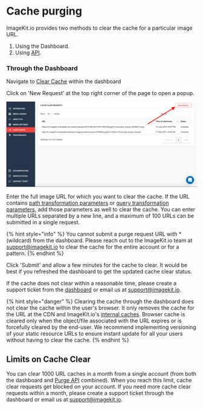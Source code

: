 # Cache purging

ImageKit.io provides two methods to clear the cache for a particular image URL.

1. Using the Dashboard.
2. Using [API](../api-reference/media-api/purge-cache.md).

### Through the Dashboard

Navigate to [Clear Cache](https://imagekit.io/dashboard?redirectTo=cache#cache) within the dashboard

Click on 'New Request' at the top right corner of the page to open a popup.

![Cache-purge from ImageKit.io dashboard](../.gitbook/assets/cache-purge.png)

Enter the full image URL for which you want to clear the cache. If the URL contains [path transformation parameters](image-transformations/#transformations-as-a-path-parameter) or [query transformation parameters](image-transformations/#transformations-as-a-query-parameter), add those parameters as well to clear the cache. You can enter multiple URLs separated by a new line, and a maximum of 100 URLs can be submitted in a single request.

{% hint style="info" %}
You cannot submit a purge request URL with \* \(wildcard\) from the dashboard. Please reach out to the ImageKit.io team at [support@imagekit.io](mailto:customer-support@imagekit.io) to clear the cache for the entire account or for a pattern.
{% endhint %}

Click 'Submit' and allow a few minutes for the cache to clear. It would be best if you refreshed the dashboard to get the updated cache clear status.

If the cache does not clear within a reasonable time, please create a support ticket from the [dashboard](https://imagekit.io/dashboard) or email us at [support@imagekit.io](mailto:customer-support@imagekit.io).

{% hint style="danger" %}
Clearing the cache through the dashboard does not clear the cache within the user's browser. It only removes the cache for the URL at the CDN and ImageKit.io's [internal caches](caches.md#internal-caching). Browser cache is cleared only when the object/file associated with the URL expires or is forcefully cleared by the end-user. We recommend implementing versioning of your static resource URLs to ensure instant update for all your users without having to clear the cache.
{% endhint %}

## Limits on Cache Clear

You can clear 1000 URL caches in a month from a single account \(from both the dashboard and [Purge API](../api-reference/media-api/purge-cache.md) combined\). When you reach this limit, cache clear requests get blocked on your account. If you need more cache clear requests within a month, please create a support ticket through the dashboard or email us at [support@imagekit.io](mailto:customer-support@imagekit.io).

